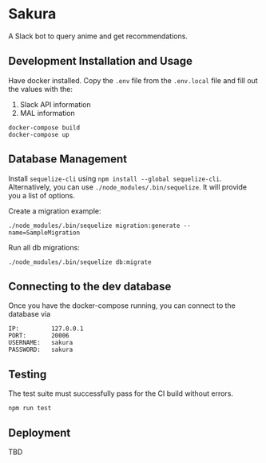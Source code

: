 # Sakura
A Slack bot to query anime and get recommendations.

## Development Installation and Usage
Have docker installed. Copy the `.env` file from the `.env.local` file and fill out the values with the:
1. Slack API information
2. MAL information

```
docker-compose build
docker-compose up
```

## Database Management
Install `sequelize-cli` using `npm install --global sequelize-cli`. Alternatively, you can use 
`./node_modules/.bin/sequelize`. It will provide you a list of options.

Create a migration example:
```
./node_modules/.bin/sequelize migration:generate --name=SampleMigration
```

Run all db migrations:
```
./node_modules/.bin/sequelize db:migrate
```

## Connecting to the dev database
Once you have the docker-compose running, you can connect to the database via

```
IP:         127.0.0.1
PORT:       20006
USERNAME:   sakura
PASSWORD:   sakura
```

## Testing
The test suite must successfully pass for the CI build without errors.
```
npm run test
```

## Deployment
TBD
